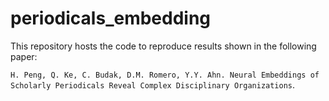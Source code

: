 # periodicals_embedding

This repository hosts the code to reproduce results shown in the following paper:


`H. Peng, Q. Ke, C. Budak, D.M. Romero, Y.Y. Ahn. Neural Embeddings of Scholarly Periodicals Reveal Complex Disciplinary Organizations`.
